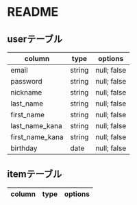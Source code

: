 # README

## userテーブル

| column          | type   | options     |
| --------------- | ------ | ----------- |
| email           | string | null; false |
| password        | string | null; false |
| nickname        | string | null; false |
| last_name       | string | null; false |
| first_name      | string | null; false |
| last_name_kana  | string | null; false |
| first_name_kana | string | null; false |
| birthday        | date   | null; false |


## itemテーブル

| column          | type   | options     |
| --------------- | ------ | ----------- |